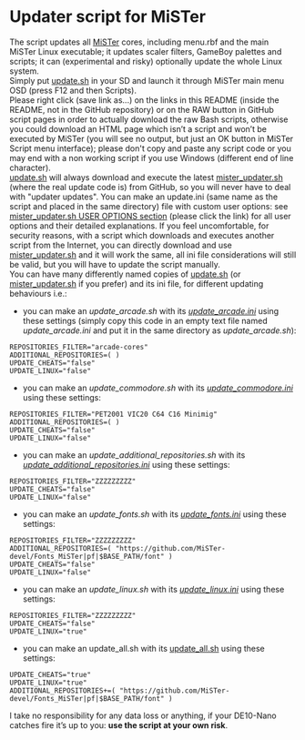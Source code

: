 # Updater script for MiSTer
The script updates all [MiSTer](https://github.com/MiSTer-devel/Main_MiSTer/wiki) cores, including menu.rbf and the main MiSTer Linux executable; it updates scaler filters, GameBoy palettes and scripts; it can (experimental and risky) optionally update the whole Linux system.<br>
Simply put [update.sh](https://github.com/MiSTer-devel/Updater_script_MiSTer/blob/master/update.sh?raw=true) in your SD and launch it through MiSTer main menu OSD (press F12 and then Scripts).<br>
Please right click (save link as...) on the links in this README (inside the README, not in the GitHub repository) or on the RAW button in GitHub script pages in order to actually download the raw Bash scripts, otherwise you could download an HTML page which isn’t a script and won’t be executed by MiSTer (you will see no output, but just an OK button in MiSTer Script menu interface); please don't copy and paste any script code or you may end with a non working script if you use Windows (different end of line character).<br>
[update.sh](https://github.com/MiSTer-devel/Updater_script_MiSTer/blob/master/update.sh?raw=true) will always download and execute the latest [mister_updater.sh](https://github.com/MiSTer-devel/Updater_script_MiSTer/blob/master/mister_updater.sh?raw=true) (where the real update code is) from GitHub, so you will never have to deal with "updater updates". You can make an update.ini (same name as the script and placed in the same directory) file with custom user options: see [mister_updater.sh USER OPTIONS section](https://github.com/MiSTer-devel/Updater_script_MiSTer/blob/ef7593624c672309c78d5acc57018d689de37f82/mister_updater.sh#L92-L208) (please click the link) for all user options and their detailed explanations. If you feel uncomfortable, for security reasons, with a script which downloads and executes another script from the Internet, you can directly download and use [mister_updater.sh](https://github.com/MiSTer-devel/Updater_script_MiSTer/blob/master/mister_updater.sh?raw=true) and it will work the same, all ini file considerations will still be valid, but you will have to update the script manually.<br>
You can have many differently named copies of [update.sh](https://github.com/MiSTer-devel/Updater_script_MiSTer/blob/master/update.sh?raw=true) (or [mister_updater.sh](https://github.com/MiSTer-devel/Updater_script_MiSTer/blob/master/mister_updater.sh?raw=true) if you prefer) and its ini file, for different updating behaviours i.e.:<br>
- you can make an *update_arcade.sh* with its *[update_arcade.ini](https://github.com/MiSTer-devel/Updater_script_MiSTer/blob/master/examples/update_arcade.ini?raw=true)* using these settings (simply copy this code in an empty text file named *update_arcade.ini* and put it in the same directory as *update_arcade.sh*):
```
REPOSITORIES_FILTER="arcade-cores"
ADDITIONAL_REPOSITORIES=( )
UPDATE_CHEATS="false"
UPDATE_LINUX="false"
```
- you can make an *update_commodore.sh* with its *[update_commodore.ini](https://github.com/MiSTer-devel/Updater_script_MiSTer/blob/master/examples/update_commodore.ini?raw=true)* using these settings:
```
REPOSITORIES_FILTER="PET2001 VIC20 C64 C16 Minimig"
ADDITIONAL_REPOSITORIES=( )
UPDATE_CHEATS="false"
UPDATE_LINUX="false"
```
- you can make an *update_additional_repositories.sh* with its *[update_additional_repositories.ini](https://github.com/MiSTer-devel/Updater_script_MiSTer/blob/master/examples/update_additional_repositories.ini?raw=true)* using these settings:
```
REPOSITORIES_FILTER="ZZZZZZZZZ"
UPDATE_CHEATS="false"
UPDATE_LINUX="false"
```
- you can make an *update_fonts.sh* with its *[update_fonts.ini](https://github.com/MiSTer-devel/Updater_script_MiSTer/blob/master/examples/update_fonts.ini?raw=true)* using these settings:
```
REPOSITORIES_FILTER="ZZZZZZZZZ"
ADDITIONAL_REPOSITORIES=( "https://github.com/MiSTer-devel/Fonts_MiSTer|pf|$BASE_PATH/font" )
UPDATE_CHEATS="false"
UPDATE_LINUX="false"
```
- you can make an *update_linux.sh* with its *[update_linux.ini](https://github.com/MiSTer-devel/Updater_script_MiSTer/blob/master/examples/update_linux.ini?raw=true)* using these settings:
```
REPOSITORIES_FILTER="ZZZZZZZZZ"
UPDATE_CHEATS="false"
UPDATE_LINUX="true"
```
- you can make an update_all.sh with its [update_all.sh](https://github.com/MiSTer-devel/Updater_script_MiSTer/blob/master/examples/update_all.ini?raw=true) using these settings:
```
UPDATE_CHEATS="true"
UPDATE_LINUX="true"
ADDITIONAL_REPOSITORIES+=( "https://github.com/MiSTer-devel/Fonts_MiSTer|pf|$BASE_PATH/font" )

```
I take no responsibility for any data loss or anything, if your DE10-Nano catches fire it’s up to you: **use the script at your own risk**.
